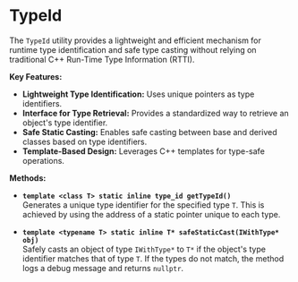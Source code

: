 # TypeId

The `TypeId` utility provides a lightweight and efficient mechanism for runtime type identification and safe type casting without relying on traditional C++ Run-Time Type Information (RTTI).

**Key Features:**

- **Lightweight Type Identification:** Uses unique pointers as type identifiers.
- **Interface for Type Retrieval:** Provides a standardized way to retrieve an object's type identifier.
- **Safe Static Casting:** Enables safe casting between base and derived classes based on type identifiers.
- **Template-Based Design:** Leverages C++ templates for type-safe operations.

**Methods:**

* **`template <class T> static inline type_id getTypeId()`**\
Generates a unique type identifier for the specified type `T`. This is achieved by using the address of a static pointer unique to each type.

* **`template <typename T> static inline T* safeStaticCast(IWithType* obj)`**\
Safely casts an object of type `IWithType*` to `T*` if the object's type identifier matches that of type `T`. If the types do not match, the method logs a debug message and returns `nullptr`.

